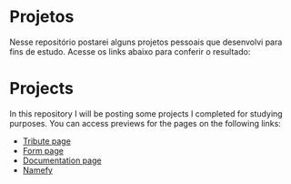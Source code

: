 # Projetos

Nesse repositório postarei alguns projetos pessoais que desenvolvi para fins de estudo.
Acesse os links abaixo para conferir o resultado:

# Projects 

In this repository I will be posting some projects I completed for studying purposes.
You can access previews for the pages on the following links: 

* [Tribute page](https://eloisasmorais.github.io/Tribute%20page/)
* [Form page](https://eloisasmorais.github.io/Form%20survey/) 
* [Documentation page](https://eloisasmorais.github.io/Documentation%20Page/)
* [Namefy](https://eloisasmorais.github.io/Namefy/)
